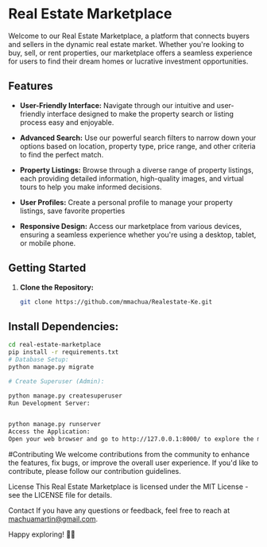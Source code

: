 # Real Estate Marketplace

Welcome to our Real Estate Marketplace, a platform that connects buyers and sellers in the dynamic real estate market. Whether you're looking to buy, sell, or rent properties, our marketplace offers a seamless experience for users to find their dream homes or lucrative investment opportunities.

## Features

- **User-Friendly Interface:** Navigate through our intuitive and user-friendly interface designed to make the property search or listing process easy and enjoyable.

- **Advanced Search:** Use our powerful search filters to narrow down your options based on location, property type, price range, and other criteria to find the perfect match.

- **Property Listings:** Browse through a diverse range of property listings, each providing detailed information, high-quality images, and virtual tours to help you make informed decisions.

- **User Profiles:** Create a personal profile to manage your property listings, save favorite properties

- **Responsive Design:** Access our marketplace from various devices, ensuring a seamless experience whether you're using a desktop, tablet, or mobile phone.

## Getting Started

1. **Clone the Repository:**
   ```bash
   git clone https://github.com/mmachua/Realestate-Ke.git

## Install Dependencies:
```bash
cd real-estate-marketplace
pip install -r requirements.txt
# Database Setup:
python manage.py migrate

# Create Superuser (Admin):

python manage.py createsuperuser
Run Development Server:


python manage.py runserver
Access the Application:
Open your web browser and go to http://127.0.0.1:8000/ to explore the marketplace.
```
#Contributing
We welcome contributions from the community to enhance the features, fix bugs, or improve the overall user experience. If you'd like to contribute, please follow our contribution guidelines.

License
This Real Estate Marketplace is licensed under the MIT License - see the LICENSE file for details.

Contact
If you have any questions or feedback, feel free to reach at machuamartin@gmail.com.

Happy exploring! 🏡🌐
